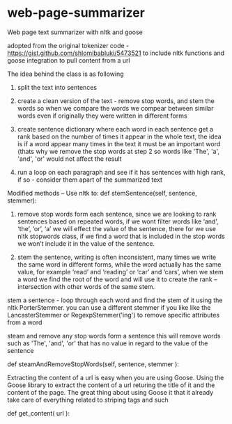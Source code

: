 web-page-summarizer
===================

Web page text summarizer with nltk and goose

adopted from the original tokenizer code - https://gist.github.com/shlomibabluki/5473521 to include nltk functions and goose integration to pull content from a url

The idea behind the class is as following

1. split the text into sentences

2. create a clean version of the text - remove stop words, and stem the words so when we compare the words we compear between similar words even if originally they were written in different forms

3. create sentence dictionary where each word in each sentence get a rank based on the number of times it appear in the whole text, the idea is if a word appear many times in the text it must be an important word (thats why we  remove the stop words at step 2 so words like 'The', 'a', 'and', 'or' would not affect the result

4. run a loop on each paragraph and see if it has sentences with high rank, if so - consider them apart of the summarized text


Modified methods – Use nltk to:
def stemSentence(self, sentence, stemmer):

1. remove stop words form each sentence, since we are looking to rank sentences based on repeated words, if we wont filter words like ‘and’, ‘the’, ‘or’, ‘a’ we will effect the value of the sentence, there for we use nltk stopwords class, if we find a word that is included in the stop words we won’t include it in the value of the sentence.

2. stem the sentence, writing is often inconsistent, many times we write the same word in different forms, while the word actually has the same value, for example ‘read’ and ‘reading’ or ‘car’ and ‘cars’, when we stem a word we find the root of the word and will use it to create the rank – intersection with other words of the same stem.

stem a sentence - loop through each word and find the stem of it using the nltk PorterStemmer. you can use a different stemmer if you like like the LancasterStemmer or RegexpStemmer('ing') to remove specific attributes from a word
    


    
steam and remove any stop words form a sentence this will remove words such as 'The', 'and', 'or' that has no value in regard to the value of the sentence

def steamAndRemoveStopWords(self, sentence, stemmer ):
           
Extracting the content of a url is easy when you are using Goose. Using the Goose library to extract the content of a url returing the title of it and the content of the page.
The great thing about using Goose it that it already take care of everything related to striping tags and such

def get_content( url ):
